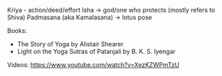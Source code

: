 Kriya - action/deed/effort
Isha  -> god/one who protects (mostly refers to Shiva)
Padmasana (aka Kamalasana) -> lotus pose

Books:
- The Story of Yoga by Alistair Shearer
- Light on the Yoga Sutras of Patanjali by B. K. S. Iyengar

Videos:
https://www.youtube.com/watch?v=XezKZWPmTzU